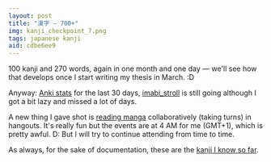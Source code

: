 ```yaml
---
layout: post
title: "漢字 — 700+"
img: kanji_checkpoint_7.png
tags: japanese kanji
aid: cdbe6ee9
---
```


100 kanji and 270 words, again in one month and one day — we'll see how that develops once I start writing my thesis in March. :D

Anyway: [Anki stats](/assets/img/blog/anki_stats_140212.png) for the last 30 days, [imabi_stroll](http://moc.sirtetris.com/imabi_stroll/) is still going although I got a bit lazy and missed a lot of days.

A new thing I gave shot is [reading manga](https://plus.google.com/u/0/communities/100379889147661298516) collaboratively (taking turns) in hangouts. It's really fun but the events are at 4 AM for me (GMT+1), which is pretty awful. D: But I will try to continue attending from time to time.

As always, for the sake of documentation, these are the [kanji I know so far](/assets/dl/kanji_checkpoint_7).